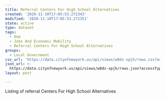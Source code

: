 ```yaml
---
title: Referral Centers For High School Alternatives
created: '2020-11-10T17:05:53.272343'
modified: '2020-11-10T17:05:53.272351'
state: active
type: dataset
tags:
  - Doe
  - Jobs And Economic Mobility
  - Referral Centers For High School Alternatives
groups:
  - Local Government
csv_url: 'https://data.cityofnewyork.us/api/views/w8dz-xpjh/rows.csv?accessType=DOWNLOAD'
json_url: >-
  https://data.cityofnewyork.us/api/views/w8dz-xpjh/rows.json?accessType=DOWNLOAD
layout: post

---
```

Listing of referral Centers For High School Alternatives
